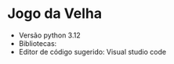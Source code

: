 # Jogo da Velha

- Versão python 3.12
- Bibliotecas: 
- Editor de código sugerido: Visual studio code
